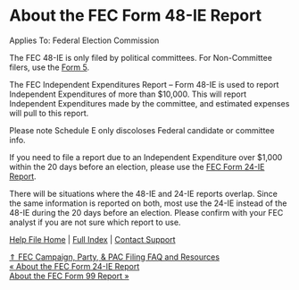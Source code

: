  About the FEC Form 48-IE Report
==========

Applies To: Federal Election Commission

The FEC 48-IE is only filed by political committees. For Non-Committee filers, use the [Form 5](https://ispolitical.com/about-the-fec-form-5-report/).

The FEC Independent Expenditures Report – Form 48-IE is used to report Independent Expenditures of more than $10,000. This will report Independent Expenditures made by the committee, and estimated expenses will pull to this report.

Please note Schedule E only discoloses Federal candidate or committee info.

If you need to file a report due to an Independent Expenditure over $1,000 within the 20 days before an election, please use the [FEC Form 24-IE Report](https://ispolitical.com/about-the-fec-form-24-ie/).

There will be situations where the 48-IE and 24-IE reports overlap. Since the same information is reported on both, most use the 24-IE instead of the 48-IE during the 20 days before an election. Please confirm with your FEC analyst if you are not sure which report to use.

[Help File Home](/help/) | [Full Index](/Help-File-Directory/) | [Contact Support](mailto:support@ISPolitical.com)

[⇑ FEC Campaign, Party, & PAC Filing FAQ and Resources](/FEC-Campaign-Party-PAC-Filing-FAQ-and-Resources)  
[« About the FEC Form 24-IE Report](/About-the-FEC-Form-24-IE-Report)  
[About the FEC Form 99 Report »](/About-the-FEC-Form-99-Report)